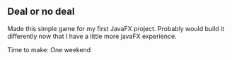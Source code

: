 Deal or no deal
-------------
Made this simple game for my first JavaFX project.
Probably would build it differently now that I have a little more javaFX experience.

Time to make: One weekend